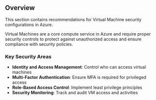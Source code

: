 ## Overview

This section contains recommendations for Virtual Machine security configurations in Azure.

Virtual Machines are a core compute service in Azure and require proper security controls to protect against unauthorized access and ensure compliance with security policies.

### Key Security Areas

- **Identity and Access Management**: Control who can access virtual machines
- **Multi-Factor Authentication**: Ensure MFA is required for privileged access
- **Role-Based Access Control**: Implement least privilege principles
- **Security Monitoring**: Track and audit VM access and activities

